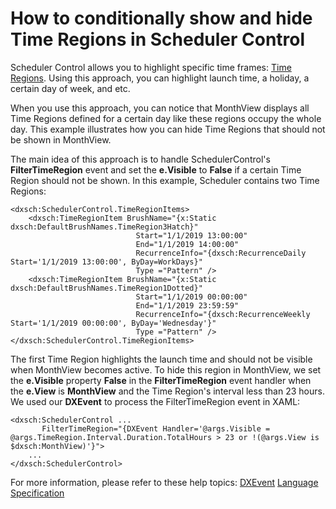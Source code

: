 # How to conditionally show and hide Time Regions in Scheduler Control

Scheduler Control allows you to highlight specific time frames: [Time Regions](https://docs.devexpress.com/WPF/401378/controls-and-libraries/scheduler/time-regions). Using this approach, you can highlight launch time, a holiday, a certain day of week, and etc.

When you use this approach, you can notice that MonthView displays all Time Regions defined for a certain day like these regions occupy the whole day. This example illustrates how you can hide Time Regions that should not be shown in MonthView.

The main idea of this approach is to handle SchedulerControl's **FilterTimeRegion** event and set the **e.Visible** to **False** if a certain Time Region should not be shown. In this example, Scheduler contains two Time Regions: 

```xaml
<dxsch:SchedulerControl.TimeRegionItems>
    <dxsch:TimeRegionItem BrushName="{x:Static dxsch:DefaultBrushNames.TimeRegion3Hatch}"
                            Start="1/1/2019 13:00:00"
                            End="1/1/2019 14:00:00"
                            RecurrenceInfo="{dxsch:RecurrenceDaily Start='1/1/2019 13:00:00', ByDay=WorkDays}"
                            Type ="Pattern" />
    <dxsch:TimeRegionItem BrushName="{x:Static dxsch:DefaultBrushNames.TimeRegion1Dotted}"
                            Start="1/1/2019 00:00:00"
                            End="1/1/2019 23:59:59"
                            RecurrenceInfo="{dxsch:RecurrenceWeekly Start='1/1/2019 00:00:00', ByDay='Wednesday'}"
                            Type ="Pattern" />
</dxsch:SchedulerControl.TimeRegionItems>
```

The first Time Region highlights the launch time and should not be visible when MonthView becomes active. To hide this region in MonthView, we set the **e.Visible** property **False** in the **FilterTimeRegion** event handler when the **e.View** is **MonthView** and the Time Region's interval less than 23 hours. We used our **DXEvent** to process the FilterTimeRegion event in XAML: 

```xaml
<dxsch:SchedulerControl ...
       FilterTimeRegion="{DXEvent Handler='@args.Visible = @args.TimeRegion.Interval.Duration.TotalHours > 23 or !(@args.View is $dxsch:MonthView)'}">
    ...
</dxsch:SchedulerControl>
```

For more information, please refer to these help topics: 
[DXEvent](https://docs.devexpress.com/WPF/115778/mvvm-framework/dxbinding/dxevent)
[Language Specification](https://docs.devexpress.com/WPF/115777/mvvm-framework/dxbinding/language-specification)
